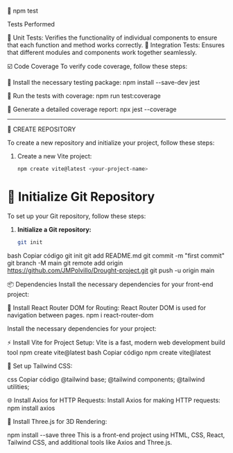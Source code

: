 📌 npm test

Tests Performed

🔹 Unit Tests: Verifies the functionality of individual components to ensure that each function and method works correctly.
🔹 Integration Tests: Ensures that different modules and components work together seamlessly.

☑️ Code Coverage
To verify code coverage, follow these steps:

🔺 Install the necessary testing package:
   npm install --save-dev jest

🔺 Run the tests with coverage:
   npm run test:coverage

🔺 Generate a detailed coverage report:
   npx jest --coverage

---

📌 CREATE REPOSITORY

To create a new repository and initialize your project, follow these steps:

1. Create a new Vite project:
   ```bash
   npm create vite@latest <your-project-name>
# 📌 Initialize Git Repository

To set up your Git repository, follow these steps:

1. **Initialize a Git repository:**
   ```bash
   git init
bash
Copiar código
git init
git add README.md
git commit -m "first commit"
git branch -M main
git remote add origin https://github.com/JMPolvillo/Drought-project.git
git push -u origin main

📦 Dependencies
Install the necessary dependencies for your front-end project:

🔗 Install React Router DOM for Routing:
React Router DOM is used for navigation between pages.
 npm i react-router-dom
 
Install the necessary dependencies for your project:

⚡ Install Vite for Project Setup:
Vite is a fast, modern web development build tool
   npm create vite@latest
bash
Copiar código
npm create vite@latest

🎨 Set up Tailwind CSS:

css
Copiar código
@tailwind base;
@tailwind components;
@tailwind utilities;

🌐 Install Axios for HTTP Requests:
  Install Axios for making HTTP requests:
   npm install axios

🧩 Install Three.js for 3D Rendering:


npm install --save three
This is a front-end project using HTML, CSS, React, Tailwind CSS, and additional tools like Axios and Three.js.   
